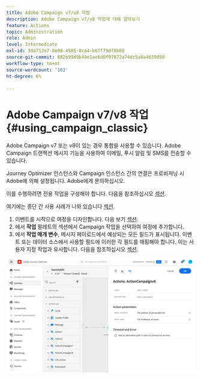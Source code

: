 ```yaml
---
title: Adobe Campaign v7/v8 작업
description: Adobe Campaign v7/v8 작업에 대해 알아보기
feature: Actions
topic: Administration
role: Admin
level: Intermediate
exl-id: 3da712e7-0e08-4585-8ca4-b6ff79df0b68
source-git-commit: 882b99d9b49e1ae6d0f97872a74dc5a8a4639050
workflow-type: tm+mt
source-wordcount: '163'
ht-degree: 6%

---
```


# Adobe Campaign v7/v8 작업 {#using_campaign_classic}

Adobe Campaign v7 또는 v8이 있는 경우 통합을 사용할 수 있습니다. Adobe Campaign 트랜잭션 메시지 기능을 사용하여 이메일, 푸시 알림 및 SMS를 전송할 수 있습니다.

Journey Optimizer 인스턴스와 Campaign 인스턴스 간의 연결은 프로비저닝 시 Adobe에 의해 설정됩니다. Adobe에게 문의하십시오.

이를 수행하려면 전용 작업을 구성해야 합니다. 다음을 참조하십시오 [섹션](../action/acc-action.md).

여기에는 종단 간 사용 사례가 나와 있습니다 [섹션](../building-journeys/campaign-classic-use-case.md).

1. 이벤트를 시작으로 여정을 디자인합니다. 다음 보기 [섹션](../building-journeys/journey.md).
1. 에서 **작업** 팔레트의 섹션에서 Campaign 작업을 선택하여 여정에 추가합니다.
1. 에서 **작업 매개 변수**, 메시지 페이로드에서 예상되는 모든 필드가 표시됩니다. 이벤트 또는 데이터 소스에서 사용할 필드에 이러한 각 필드를 매핑해야 합니다. 이는 사용자 지정 작업과 유사합니다. 다음을 참조하십시오 [섹션](../building-journeys/using-custom-actions.md).

![](assets/accintegration2.png)
